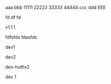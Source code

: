 aaa
bbb
11111
22222
33333
44444
ccc
ddd
EEE


fd
df
fd

v1.1.1

fdfsfds
fdasfds


dev1

dev2

dev-hotfix2


dev 1
